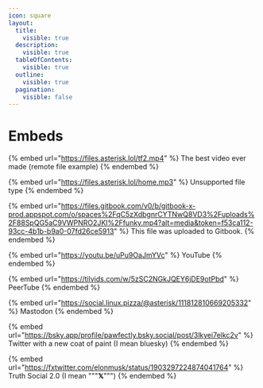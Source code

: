 ```yaml
---
icon: square
layout:
  title:
    visible: true
  description:
    visible: true
  tableOfContents:
    visible: true
  outline:
    visible: true
  pagination:
    visible: false
---
```


# Embeds

{% embed url="https://files.asterisk.lol/tf2.mp4" %}
The best video ever made (remote file example)
{% endembed %}

{% embed url="https://files.asterisk.lol/home.mp3" %}
Unsupported file type
{% endembed %}

{% embed url="https://files.gitbook.com/v0/b/gitbook-x-prod.appspot.com/o/spaces%2FqC5zXdbgnrCYTNwQ8VD3%2Fuploads%2F88SpQG5aC9VWPNRO2JKI%2Ffunky.mp4?alt=media&token=f53ca112-93cc-4b1b-b9a0-07fd26ce5913" %}
This file was uploaded to Gitbook.
{% endembed %}



{% embed url="https://youtu.be/uPu9OaJmYVc" %}
YouTube
{% endembed %}

{% embed url="https://tilvids.com/w/5zSC2NGkJQEY6jDE9otPbd" %}
PeerTube
{% endembed %}

{% embed url="https://social.linux.pizza/@asterisk/111812810669205332" %}
Mastodon
{% endembed %}

{% embed url="https://bsky.app/profile/pawfectly.bsky.social/post/3lkyei7elkc2v" %}
Twitter with a new coat of paint (I mean bluesky)
{% endembed %}

{% embed url="https://fxtwitter.com/elonmusk/status/1903297224874041764" %}
Truth Social 2.0 (I mean """**𝕏**""")
{% endembed %}
